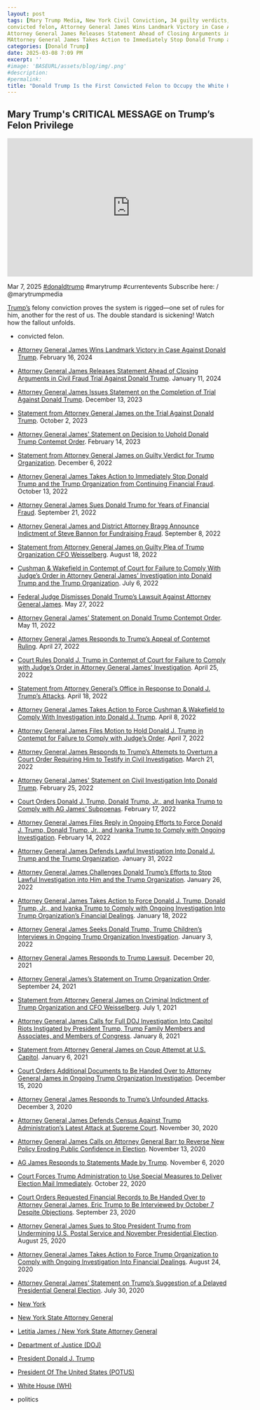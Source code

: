 ```yaml
---
layout: post
tags: [Mary Trump Media, New York Civil Conviction, 34 guilty verdicts, business records falsification, Michael Cohen, 
convicted felon, Attorney General James Wins Landmark Victory in Case Against Donald Trump. February 16 2024, 
Attorney General James Releases Statement Ahead of Closing Arguments in Civil Fraud Trial Against Donald Trump. January 11 2024, Attorney General James Issues Statement on the Completion of Trial Against Donald Trump. December 13 2023, Statement from Attorney General James on the Trial Against Donald Trump. October 2 2023, Attorney General James’ Statement on Decision to Uphold Donald Trump Contempt Order. February 14 2023, Statement from Attorney General James on Guilty Verdict for Trump Organization. December 6 2022, 
MAttorney General James Takes Action to Immediately Stop Donald Trump and the Trump Organization from Continuing Financial Fraud. October 13 2022, Attorney General James Sues Donald Trump for Years of Financial Fraud. September 21 2022, Attorney General James and District Attorney Bragg Announce Indictment of Steve Bannon for Fundraising Fraud. September 8 2022, Statement from Attorney General James on Guilty Plea of Trump Organization CFO Weisselberg. August 18 2022, Cushman & Wakefield in Contempt of Court for Failure to Comply With Judge’s Order in Attorney General James’ Investigation into Donald Trump and the Trump Organization. July 6 2022, Federal Judge Dismisses Donald Trump’s Lawsuit Against Attorney General James. May 27 2022, Attorney General James’ Statement on Donald Trump Contempt Order. May 11 2022, Attorney General James Responds to Trump’s Appeal of Contempt Ruling. April 27 2022, Court Rules Donald J. Trump in Contempt of Court for Failure to Comply with Judge’s Order in Attorney General James’ Investigation. April 25 2022, Statement from Attorney General’s Office in Response to Donald J. Trump’s Attacks. April 18 2022, Attorney General James Takes Action to Force Cushman & Wakefield to Comply With Investigation into Donald J. Trump. April 8 2022, Attorney General James Files Motion to Hold Donald J. Trump in Contempt for Failure to Comply with Judge’s Order. April 7 2022, Attorney General James Responds to Trump’s Attempts to Overturn a Court Order Requiring Him to Testify in Civil Investigation. March 21 2022, Attorney General James’ Statement on Civil Investigation Into Donald Trump. February 25 2022, Court Orders Donald J. Trump Donald Trump Jr. and Ivanka Trump to Comply with AG James’ Subpoenas. February 17 2022, Attorney General James Files Reply in Ongoing Efforts to Force Donald J. Trump Donald Trump Jr. and Ivanka Trump to Comply with Ongoing Investigation. February 14 2022, Attorney General James Defends Lawful Investigation Into Donald J. Trump and the Trump Organization. January 31 2022, Attorney General James Challenges Donald Trump’s Efforts to Stop Lawful Investigation into Him and the Trump Organization. January 26 2022, Attorney General James Takes Action to Force Donald J. Trump Donald Trump Jr. and Ivanka Trump to Comply with Ongoing Investigation Into Trump Organization’s Financial Dealings. January 18 2022, Attorney General James Seeks Donald Trump Trump Children’s Interviews in Ongoing Trump Organization Investigation. January 3 2022, Attorney General James Responds to Trump Lawsuit. December 20 2021, Attorney General James’s Statement on Trump Organization Order. September 24 2021, Statement from Attorney General James on Criminal Indictment of Trump Organization and CFO Weisselberg. July 1 2021, Attorney General James Calls for Full DOJ Investigation Into Capitol Riots Instigated by President Trump Trump Family Members and Associates and Members of Congress. January 8 2021, Statement from Attorney General James on Coup Attempt at U.S. Capitol. January 6 2021, Court Orders Additional Documents to Be Handed Over to Attorney General James in Ongoing Trump Organization Investigation. December 15 2020, Attorney General James Responds to Trump’s Unfounded Attacks. December 3 2020, Attorney General James Defends Census Against Trump Administration’s Latest Attack at Supreme Court. November 30 2020, Attorney General James Calls on Attorney General Barr to Reverse New Policy Eroding Public Confidence in Election. November 13 2020, AG James Responds to Statements Made by Trump. November 6 2020, Court Forces Trump Administration to Use Special Measures to Deliver Election Mail Immediately. October 22 2020, Court Orders Requested Financial Records to Be Handed Over to Attorney General James Eric Trump to Be Interviewed by October 7 Despite Objections. September 23 2020, Attorney General James Sues to Stop President Trump from Undermining U.S. Postal Service and November Presidential Election. August 25 2020, Attorney General James Takes Action to Force Trump Organization to Comply with Ongoing Investigation Into Financial Dealings. August 24 2020. Attorney General James’ Statement on Trump’s Suggestion of a Delayed Presidential General Election. July 30 2020, New York, New York State Attorney General, Letitia James / New York State Attorney General, Department of Justice (DOJ), President Donald J. Trump, President Of The United States (POTUS), White House (WH), politics]
categories: [Donald Trump]
date: 2025-03-08 7:09 PM
excerpt: ''
#image: 'BASEURL/assets/blog/img/.png'
#description:
#permalink:
title: "Donald Trump Is the First Convicted Felon to Occupy the White House"
---
```



## Mary Trump's CRITICAL MESSAGE on Trump’s Felon Privilege

<iframe width="560" height="315" src="https://www.youtube.com/embed/nvtsTH1W6IM?si=XLG3ku8rd3YM0YK3" title="YouTube video player" frameborder="0" allow="accelerometer; autoplay; clipboard-write; encrypted-media; gyroscope; picture-in-picture; web-share" referrerpolicy="strict-origin-when-cross-origin" allowfullscreen></iframe>

Mar 7, 2025  [#donaldtrump](https://www.donaldjtrump.com/) #marytrump #currentevents
Subscribe here:    / @marytrumpmedia

[Trump’s](https://www.donaldjtrump.com/) felony conviction proves the system is rigged—one set of rules for him, another for the rest of us. The double standard is sickening! Watch how the fallout unfolds.
- convicted felon.

- [Attorney General James Wins Landmark Victory in Case Against Donald Trump](https://ag.ny.gov/press-release/2024/attorney-general-james-wins-landmark-victory-case-against-donald-trump). February 16, 2024
- [Attorney General James Releases Statement Ahead of Closing Arguments in Civil Fraud Trial Against Donald Trump](https://ag.ny.gov/press-release/2024/attorney-general-james-releases-statement-ahead-closing-arguments-civil-fraud). January 11, 2024
- [Attorney General James Issues Statement on the Completion of Trial Against Donald Trump](https://ag.ny.gov/press-release/2023/attorney-general-james-issues-statement-completion-trial-against-donald-trump). December 13, 2023
- [Statement from Attorney General James on the Trial Against Donald Trump](https://ag.ny.gov/press-release/2023/statement-attorney-general-james-trial-against-donald-trump). October 2, 2023
- [Attorney General James' Statement on Decision to Uphold Donald Trump Contempt Order](https://ag.ny.gov/press-release/2023/attorney-general-james-statement-decision-uphold-donald-trump-contempt-order). February 14, 2023
- [Statement from Attorney General James on Guilty Verdict for Trump Organization](https://ag.ny.gov/press-release/2022/statement-attorney-general-james-guilty-verdict-trump-organization). December 6, 2022
- [Attorney General James Takes Action to Immediately Stop Donald Trump and the Trump Organization from Continuing Financial Fraud](https://ag.ny.gov/press-release/2022/attorney-general-james-takes-action-immediately-stop-donald-trump-and-trump). October 13, 2022
- [Attorney General James Sues Donald Trump for Years of Financial Fraud](https://ag.ny.gov/press-release/2022/attorney-general-james-sues-donald-trump-years-financial-fraud). September 21, 2022
- [Attorney General James and District Attorney Bragg Announce Indictment of Steve Bannon for Fundraising Fraud](https://ag.ny.gov/press-release/2022/attorney-general-james-and-district-attorney-bragg-announce-indictment-steve). September 8, 2022
- [Statement from Attorney General James on Guilty Plea of Trump Organization CFO Weisselberg](https://ag.ny.gov/press-release/2022/statement-attorney-general-james-guilty-plea-trump-organization-cfo-weisselberg). August 18, 2022
- [Cushman & Wakefield in Contempt of Court for Failure to Comply With Judge’s Order in Attorney General James’ Investigation into Donald Trump and the Trump Organization](https://ag.ny.gov/press-release/2022/cushman-wakefield-contempt-court-failure-comply-judges-order-attorney-general). July 6, 2022
- [Federal Judge Dismisses Donald Trump’s Lawsuit Against Attorney General James](https://ag.ny.gov/press-release/2022/federal-judge-dismisses-donald-trumps-lawsuit-against-attorney-general-james). May 27, 2022
- [Attorney General James’ Statement on Donald Trump Contempt Order](https://ag.ny.gov/press-release/2022/attorney-general-james-statement-donald-trump-contempt-order). May 11, 2022
- [Attorney General James Responds to Trump’s Appeal of Contempt Ruling](https://ag.ny.gov/press-release/2022/attorney-general-james-responds-trumps-appeal-contempt-ruling). April 27, 2022
- [Court Rules Donald J. Trump in Contempt of Court for Failure to Comply with Judge’s Order in Attorney General James’ Investigation](https://ag.ny.gov/press-release/2022/court-rules-donald-j-trump-contempt-court-failure-comply-judges-order-attorney). April 25, 2022
- [Statement from Attorney General’s Office in Response to Donald J. Trump’s Attacks](https://ag.ny.gov/press-release/2022/statement-attorney-generals-office-response-donald-j-trumps-attacks). April 18, 2022
- [Attorney General James Takes Action to Force Cushman & Wakefield to Comply With Investigation into Donald J. Trump](https://ag.ny.gov/press-release/2022/attorney-general-james-takes-action-force-cushman-wakefield-comply-investigation). April 8, 2022
- [Attorney General James Files Motion to Hold Donald J. Trump in Contempt for Failure to Comply with Judge’s Order](https://ag.ny.gov/press-release/2022/attorney-general-james-files-motion-hold-donald-j-trump-contempt-failure-comply). April 7, 2022
- [Attorney General James Responds to Trump’s Attempts to Overturn a Court Order Requiring Him to Testify in Civil Investigation](https://ag.ny.gov/press-release/2022/attorney-general-james-responds-trumps-attempts-overturn-court-order-requiring). March 21, 2022
- [Attorney General James' Statement on Civil Investigation Into Donald Trump](https://ag.ny.gov/press-release/2022/attorney-general-james-statement-civil-investigation-donald-trump). February 25, 2022
- [Court Orders Donald J. Trump, Donald Trump, Jr., and Ivanka Trump to Comply with AG James’ Subpoenas](https://ag.ny.gov/press-release/2022/court-orders-donald-j-trump-donald-trump-jr-and-ivanka-trump-comply-ag-james). February 17, 2022
- [Attorney General James Files Reply in Ongoing Efforts to Force Donald J. Trump, Donald Trump, Jr., and Ivanka Trump to Comply with Ongoing Investigation](https://ag.ny.gov/press-release/2022/attorney-general-james-files-reply-ongoing-efforts-force-donald-j-trump-donald). February 14, 2022
- [Attorney General James Defends Lawful Investigation Into Donald J. Trump and the Trump Organization](https://ag.ny.gov/press-release/2022/attorney-general-james-defends-lawful-investigation-donald-j-trump-and-trump). January 31, 2022
- [Attorney General James Challenges Donald Trump’s Efforts to Stop Lawful Investigation into Him and the Trump Organization](https://ag.ny.gov/press-release/2022/attorney-general-james-challenges-donald-trumps-efforts-stop-lawful-investigation). January 26, 2022
- [Attorney General James Takes Action to Force Donald J. Trump, Donald Trump, Jr., and Ivanka Trump to Comply with Ongoing Investigation Into Trump Organization’s Financial Dealings](https://ag.ny.gov/press-release/2022/attorney-general-james-takes-action-force-donald-j-trump-donald-trump-jr-and). January 18, 2022
- [Attorney General James Seeks Donald Trump, Trump Children’s Interviews in Ongoing Trump Organization Investigation](https://ag.ny.gov/press-release/2022/attorney-general-james-seeks-donald-trump-trump-childrens-interviews-ongoing). January 3, 2022
- [Attorney General James Responds to Trump Lawsuit](https://ag.ny.gov/press-release/2021/attorney-general-james-responds-trump-lawsuit). December 20, 2021
- [Attorney General James’s Statement on Trump Organization Order](https://ag.ny.gov/press-release/2021/attorney-general-jamess-statement-trump-organization-order). September 24, 2021
- [Statement from Attorney General James on Criminal Indictment of Trump Organization and CFO Weisselberg](https://ag.ny.gov/press-release/2021/statement-attorney-general-james-criminal-indictment-trump-organization-and-cfo). July 1, 2021
- [Attorney General James Calls for Full DOJ Investigation Into Capitol Riots Instigated by President Trump, Trump Family Members and Associates, and Members of Congress](https://ag.ny.gov/press-release/2021/attorney-general-james-calls-full-doj-investigation-capitol-riots-instigated). January 8, 2021
- [Statement from Attorney General James on Coup Attempt at U.S. Capitol](https://ag.ny.gov/press-release/2021/statement-attorney-general-james-coup-attempt-us-capitol). January 6, 2021
- [Court Orders Additional Documents to Be Handed Over to Attorney General James in Ongoing Trump Organization Investigation](https://ag.ny.gov/press-release/2020/court-orders-additional-documents-be-handed-over-attorney-general-james-ongoing). December 15, 2020
- [Attorney General James Responds to Trump’s Unfounded Attacks](https://ag.ny.gov/press-release/2020/attorney-general-james-responds-trumps-unfounded-attacks). December 3, 2020
- [Attorney General James Defends Census Against Trump Administration’s Latest Attack at Supreme Court](https://ag.ny.gov/press-release/2020/attorney-general-james-defends-census-against-trump-administrations-latest-attack). November 30, 2020
- [Attorney General James Calls on Attorney General Barr to Reverse New Policy Eroding Public Confidence in Election](https://ag.ny.gov/press-release/2020/attorney-general-james-calls-attorney-general-barr-reverse-new-policy-eroding). November 13, 2020
- [AG James Responds to Statements Made by Trump](https://ag.ny.gov/press-release/2020/ag-james-responds-statements-made-trump). November 6, 2020
- [Court Forces Trump Administration to Use Special Measures to Deliver Election Mail Immediately](https://ag.ny.gov/press-release/2020/court-forces-trump-administration-use-special-measures-deliver-election-mail). October 22, 2020
- [Court Orders Requested Financial Records to Be Handed Over to Attorney General James, Eric Trump to Be Interviewed by October 7 Despite Objections](https://ag.ny.gov/press-release/2020/court-orders-requested-financial-records-be-handed-over-attorney-general-james). September 23, 2020
- [Attorney General James Sues to Stop President Trump from Undermining U.S. Postal Service and November Presidential Election](https://ag.ny.gov/press-release/2020/attorney-general-james-sues-stop-president-trump-undermining-us-postal-service). August 25, 2020
- [Attorney General James Takes Action to Force Trump Organization to Comply with Ongoing Investigation Into Financial Dealings](https://ag.ny.gov/press-release/2020/attorney-general-james-takes-action-force-trump-organization-comply-ongoing). August 24, 2020
- [Attorney General James’ Statement on Trump’s Suggestion of a Delayed Presidential General Election](https://ag.ny.gov/press-release/2020/attorney-general-james-statement-trumps-suggestion-delayed-presidential-general). July 30, 2020
- [New York](https://www.ny.gov/)
- [New York State Attorney General](https://ag.ny.gov/)
- [Letitia James / New York State Attorney General](https://ag.ny.gov/about/meet-letitia-james)
- [Department of Justice (DOJ)](https://www.justice.gov/)
- [President Donald J. Trump](https://www.whitehouse.gov/administration/donald-j-trump/)
- [President Of The United States (POTUS)](https://www.whitehouse.gov/)
- [White House (WH)](https://www.whitehouse.gov/)
- politics



